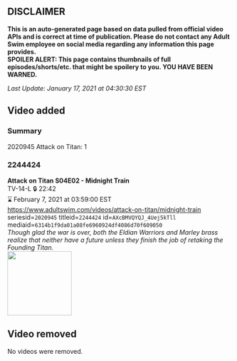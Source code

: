 ## DISCLAIMER
**This is an auto-generated page based on data pulled from official video APIs and is correct at time of publication. Please do not contact any Adult Swim employee on social media regarding any information this page provides.**  
**SPOILER ALERT: This page contains thumbnails of full episodes/shorts/etc. that might be spoilery to you. YOU HAVE BEEN WARNED.**  

_Last Update: January 17, 2021 at 04:30:30 EST_
## Video added
### Summary
2020945 Attack on Titan: 1  
### 2244424
**Attack on Titan S04E02 - Midnight Train**  
TV-14-L 🔒 22:42  
⌛ February 7, 2021 at 03:59:00 EST  
https://www.adultswim.com/videos/attack-on-titan/midnight-train  
seriesid=`2020945` titleid=`2244424` id=`AXcBMVQYQJ_4Uej5kTll` mediaid=`6314b1f9da01a08fe6960924df4086d70f609050`  
_Though glad the war is over, both the Eldian Warriors and Marley brass realize that neither have a future unless they finish the job of retaking the Founding Titan._  
<a href="https://media.cdn.adultswim.com/uploads/20210114/thumbnails/2_2111485915-attackontitan_061.jpg"><img src="https://media.cdn.adultswim.com/uploads/20210114/thumbnails/2_2111485915-attackontitan_061.jpg" height="144px" /></a>
## Video removed
No videos were removed.  
